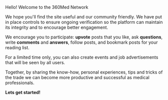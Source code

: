 
Hello! Welcome to the 360Med Network <i class="globe icon"></i>

We hope you'll find the site useful and our community friendly. We have put in place controls to ensure ongoing verification so the platform can maintain its integrity and to encourage better engagement.

We encourage you to participate: **upvote** posts that you like, ask **questions**, write **comments** and **answers**, follow posts, and bookmark posts for your reading list.

For a limited time only, you can also create events and job advertisements that will be seen by all users. 

Together, by sharing the know-how, personal experiences, tips and tricks of the trade we can become more productive and successful as medical professionals.

**Lets get started!**
